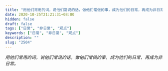 ```yaml
---
title: "用他们常用的词，说他们常说的话，做他们常做的事，成为他们的日常，再成为非日常。"
date: 2020-10-25T21:21:31+08:00
hidden: false
draft: false
tags: ["日常", "非日常", "观点"]
keywords: ["日常", "非日常", "观点"]
description: ""
slug: "2504"
---
```


*用他们常用的词，说他们常说的话，做他们常做的事，成为他们的日常，再成为非日常。*